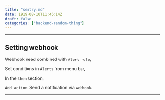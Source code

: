```yaml
---
title: "sentry.md"
date: 1919-08-10T11:45:14Z
draft: false
categories: ["backend-random-thing"]
---
```




---

## Setting webhook

Webhook need combined with `Alert rule`,

Set conditions in `Alerts` from menu bar,

In the `then` section,

`Add action`: Send a notification via `webhook`.

---

